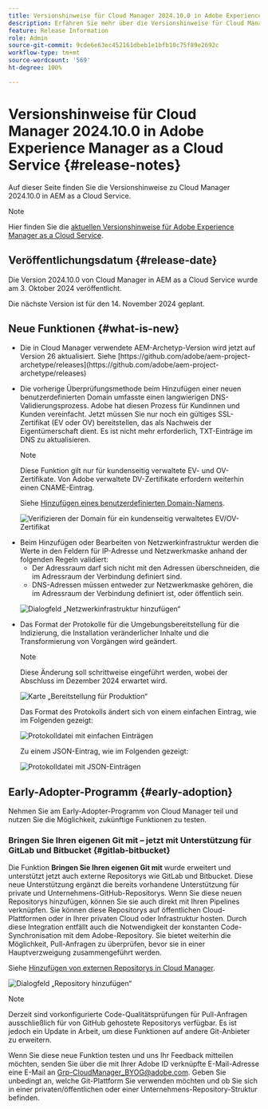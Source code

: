```yaml
---
title: Versionshinweise für Cloud Manager 2024.10.0 in Adobe Experience Manager as a Cloud Service
description: Erfahren Sie mehr über die Versionshinweise für Cloud Manager 2024.10.0 in AEM as a Cloud Service.
feature: Release Information
role: Admin
source-git-commit: 9cde6e63ec452161dbeb1e1bfb10c75f89e2692c
workflow-type: tm+mt
source-wordcount: '569'
ht-degree: 100%

---
```


# Versionshinweise für Cloud Manager 2024.10.0 in Adobe Experience Manager as a Cloud Service {#release-notes}

Auf dieser Seite finden Sie die Versionshinweise zu Cloud Manager 2024.10.0 in AEM as a Cloud Service.

>[!NOTE]
>
>Hier finden Sie die [aktuellen Versionshinweise für Adobe Experience Manager as a Cloud Service](/help/release-notes/release-notes-cloud/release-notes-current.md).

## Veröffentlichungsdatum {#release-date}

Die Version 2024.10.0 von Cloud Manager in AEM as a Cloud Service wurde am 3. Oktober 2024 veröffentlicht. 

Die nächste Version ist für den 14. November 2024 geplant.

## Neue Funktionen {#what-is-new}

* <!-- BOTH CS & AMS --> Die in Cloud Manager verwendete AEM-Archetyp-Version wird jetzt auf Version 26 aktualisiert. Siehe [https://github.com/adobe/aem-project-archetype/releases](https://github.com/adobe/aem-project-archetype/releases)

<!-- (CMGR-59817) -->

* <!-- CS ONLY --> Die vorherige Überprüfungsmethode beim Hinzufügen einer neuen benutzerdefinierten Domain umfasste einen langwierigen DNS-Validierungsprozess. Adobe hat diesen Prozess für Kundinnen und Kunden vereinfacht. Jetzt müssen Sie nur noch ein gültiges SSL-Zertifikat (EV oder OV) bereitstellen, das als Nachweis der Eigentümerschaft dient. Es ist nicht mehr erforderlich, TXT-Einträge im DNS zu aktualisieren.

  >[!NOTE]
  >
  >Diese Funktion gilt nur für kundenseitig verwaltete EV- und OV-Zertifikate. Von Adobe verwaltete DV-Zertifikate erfordern weiterhin einen CNAME-Eintrag.

  Siehe [Hinzufügen eines benutzerdefinierten Domain-Namens](/help/implementing/cloud-manager/custom-domain-names/add-custom-domain-name.md).

  ![Verifizieren der Domain für ein kundenseitig verwaltetes EV/OV-Zertifikat](/help/implementing/cloud-manager/assets/verify-domain-customer-managed-step.png)

* <!-- CS ONLY --> Beim Hinzufügen oder Bearbeiten von Netzwerkinfrastruktur werden die Werte in den Feldern für IP-Adresse und Netzwerkmaske anhand der folgenden Regeln validiert:

   * Der Adressraum darf sich nicht mit den Adressen überschneiden, die im Adressraum der Verbindung definiert sind.
   * DNS-Adressen müssen entweder zur Netzwerkmaske gehören, die im Adressraum der Verbindung definiert ist, oder öffentlich sein.

  ![Dialogfeld „Netzwerkinfrastruktur hinzufügen“](/help/implementing/cloud-manager/release-notes/assets/network-infrastructure-add.png)

* <!-- CS ONLY --> Das Format der Protokolle für die Umgebungsbereitstellung für die Indizierung, die Installation veränderlicher Inhalte und die Transformierung von Vorgängen wird geändert.

  >[!NOTE]
  >
  >Diese Änderung soll schrittweise eingeführt werden, wobei der Abschluss im Dezember 2024 erwartet wird.

  ![Karte „Bereitstellung für Produktion“](/help/implementing/cloud-manager/release-notes/assets/deploy-to-production-card.png)

  Das Format des Protokolls ändert sich von einem einfachen Eintrag, wie im Folgenden gezeigt:

  ![Protokolldatei mit einfachen Einträgen](/help/implementing/cloud-manager/release-notes/assets/log-file-simple-entry.png)

  Zu einem JSON-Eintrag, wie im Folgenden gezeigt:

  ![Protokolldatei mit JSON-Einträgen](/help/implementing/cloud-manager/release-notes/assets/log-file-json-entry.png)


## Early-Adopter-Programm {#early-adoption}

Nehmen Sie am Early-Adopter-Programm von Cloud Manager teil und nutzen Sie die Möglichkeit, zukünftige Funktionen zu testen.

### Bringen Sie Ihren eigenen Git mit – jetzt mit Unterstützung für GitLab und Bitbucket {#gitlab-bitbucket}

<!-- BOTH CS & AMS -->

Die Funktion **Bringen Sie Ihren eigenen Git mit** wurde erweitert und unterstützt jetzt auch externe Repositorys wie GitLab und Bitbucket. Diese neue Unterstützung ergänzt die bereits vorhandene Unterstützung für private und Unternehmens-GitHub-Repositorys. Wenn Sie diese neuen Repositorys hinzufügen, können Sie sie auch direkt mit Ihren Pipelines verknüpfen. Sie können diese Repositorys auf öffentlichen Cloud-Plattformen oder in Ihrer privaten Cloud oder Infrastruktur hosten. Durch diese Integration entfällt auch die Notwendigkeit der konstanten Code-Synchronisation mit dem Adobe-Repository. Sie bietet weiterhin die Möglichkeit, Pull-Anfragen zu überprüfen, bevor sie in einer Hauptverzweigung zusammengeführt werden.

Siehe [Hinzufügen von externen Repositorys in Cloud Manager](/help/implementing/cloud-manager/managing-code/external-repositories.md).

![Dialogfeld „Repository hinzufügen“](/help/implementing/cloud-manager/release-notes/assets/repositories-add-release-notes.png)

>[!NOTE]
>
>Derzeit sind vorkonfigurierte Code-Qualitätsprüfungen für Pull-Anfragen ausschließlich für von GitHub gehostete Repositorys verfügbar. Es ist jedoch ein Update in Arbeit, um diese Funktionen auf andere Git-Anbieter zu erweitern.

Wenn Sie diese neue Funktion testen und uns Ihr Feedback mitteilen möchten, senden Sie über die mit Ihrer Adobe ID verknüpfte E-Mail-Adresse eine E-Mail an [Grp-CloudManager_BYOG@adobe.com](mailto:Grp-CloudManager_BYOG@adobe.com). Geben Sie unbedingt an, welche Git-Plattform Sie verwenden möchten und ob Sie sich in einer privaten/öffentlichen oder einer Unternehmens-Repository-Struktur befinden.


<!-- ## Bug fixes




## Known issues {#known-issues} -->
